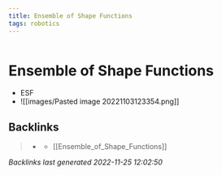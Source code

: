 ```yaml
---
title: Ensemble of Shape Functions
tags: robotics 
---
```

```toc
```
# Ensemble of Shape Functions
- ESF
- ![[images/Pasted image 20221103123354.png]]

## Backlinks

> - [](journals/2022-11-03.md)
>   - [[Ensemble_of_Shape_Functions]]

_Backlinks last generated 2022-11-25 12:02:50_
